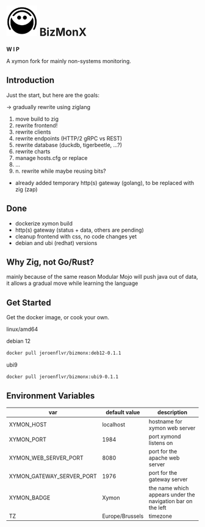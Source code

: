 # <img src="web/img/logo.png" height="80" width="80"> BizMonX

**W I P**

A xymon fork for mainly non-systems monitoring.

## Introduction

Just the start, but here are the goals:

-> gradually rewrite using ziglang

1. move build to zig
2. rewrite frontend! 
3. rewrite clients
4. rewrite endpoints (HTTP/2 gRPC vs REST)
5. rewrite database (duckdb, tigerbeetle, ...?)
6. rewrite charts
7. manage hosts.cfg or replace
8. ...
9. n. rewrite while maybe reusing bits?


+ already added temporary http(s) gateway (golang), to be replaced with zig (zap)

## Done

- dockerize xymon build
- http(s) gateway (status + data, others are pending)
- cleanup frontend with css, no code changes yet
- debian and ubi (redhat) versions


## Why Zig, not Go/Rust?
mainly because of the same reason Modular Mojo will push java out of data, it allows a gradual 
move while learning the language


## Get Started
Get the docker image, or cook your own.

linux/amd64

debian 12
```bash 
docker pull jeroenflvr/bizmonx:deb12-0.1.1
```

ubi9
```bash 
docker pull jeroenflvr/bizmonx:ubi9-0.1.1
```

## Environment Variables
| var | default value | description |
| --- | ------------- | ----------- |
| XYMON_HOST | localhost | hostname for xymon web server |
| XYMON_PORT | 1984 | port xymond listens on |
| XYMON_WEB_SERVER_PORT | 8080 | port for the apache web server |
| XYMON_GATEWAY_SERVER_PORT | 1976 | port for the gateway server |
| XYMON_BADGE | Xymon | the name which appears under the navigation bar on the left |
| TZ | Europe/Brussels | timezone |